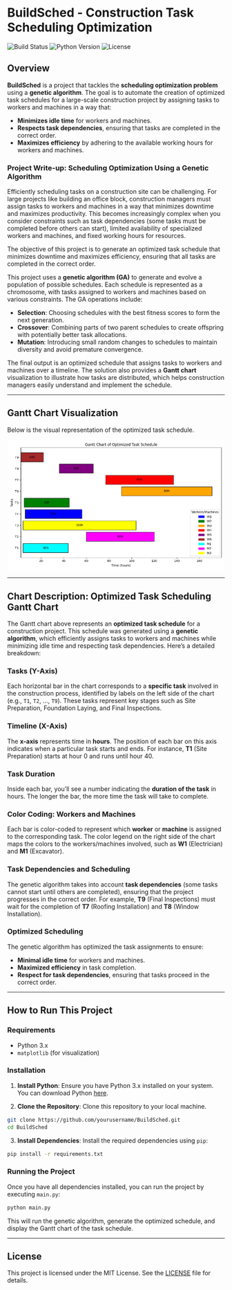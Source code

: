 
# BuildSched - Construction Task Scheduling Optimization

![Build Status](https://img.shields.io/badge/build-passing-brightgreen) ![Python Version](https://img.shields.io/badge/python-3.8%2B-blue) ![License](https://img.shields.io/badge/license-MIT-blue)

## Overview

**BuildSched** is a project that tackles the **scheduling optimization problem** using a **genetic algorithm**. The goal is to automate the creation of optimized task schedules for a large-scale construction project by assigning tasks to workers and machines in a way that:

- **Minimizes idle time** for workers and machines.
- **Respects task dependencies**, ensuring that tasks are completed in the correct order.
- **Maximizes efficiency** by adhering to the available working hours for workers and machines.

### Project Write-up: Scheduling Optimization Using a Genetic Algorithm

Efficiently scheduling tasks on a construction site can be challenging. For large projects like building an office block, construction managers must assign tasks to workers and machines in a way that minimizes downtime and maximizes productivity. This becomes increasingly complex when you consider constraints such as task dependencies (some tasks must be completed before others can start), limited availability of specialized workers and machines, and fixed working hours for resources.

The objective of this project is to generate an optimized task schedule that minimizes downtime and maximizes efficiency, ensuring that all tasks are completed in the correct order.

This project uses a **genetic algorithm (GA)** to generate and evolve a population of possible schedules. Each schedule is represented as a chromosome, with tasks assigned to workers and machines based on various constraints. The GA operations include:

- **Selection**: Choosing schedules with the best fitness scores to form the next generation.
- **Crossover**: Combining parts of two parent schedules to create offspring with potentially better task allocations.
- **Mutation**: Introducing small random changes to schedules to maintain diversity and avoid premature convergence.

The final output is an optimized schedule that assigns tasks to workers and machines over a timeline. The solution also provides a **Gantt chart** visualization to illustrate how tasks are distributed, which helps construction managers easily understand and implement the schedule.

---

## Gantt Chart Visualization

Below is the visual representation of the optimized task schedule.

![Gantt Chart of Optimized Task Schedule](assets/gantt_chart.png)

---

## Chart Description: Optimized Task Scheduling Gantt Chart

The Gantt chart above represents an **optimized task schedule** for a construction project. This schedule was generated using a **genetic algorithm**, which efficiently assigns tasks to workers and machines while minimizing idle time and respecting task dependencies. Here’s a detailed breakdown:

### Tasks (Y-Axis)

Each horizontal bar in the chart corresponds to a **specific task** involved in the construction process, identified by labels on the left side of the chart (e.g., `T1`, `T2`, ..., `T9`). These tasks represent key stages such as Site Preparation, Foundation Laying, and Final Inspections.

### Timeline (X-Axis)

The **x-axis** represents time in **hours**. The position of each bar on this axis indicates when a particular task starts and ends. For instance, **T1** (Site Preparation) starts at hour 0 and runs until hour 40.

### Task Duration

Inside each bar, you’ll see a number indicating the **duration of the task** in hours. The longer the bar, the more time the task will take to complete.

### Color Coding: Workers and Machines

Each bar is color-coded to represent which **worker** or **machine** is assigned to the corresponding task. The color legend on the right side of the chart maps the colors to the workers/machines involved, such as **W1** (Electrician) and **M1** (Excavator).

### Task Dependencies and Scheduling

The genetic algorithm takes into account **task dependencies** (some tasks cannot start until others are completed), ensuring that the project progresses in the correct order. For example, **T9** (Final Inspections) must wait for the completion of **T7** (Roofing Installation) and **T8** (Window Installation).

### Optimized Scheduling

The genetic algorithm has optimized the task assignments to ensure:

- **Minimal idle time** for workers and machines.
- **Maximized efficiency** in task completion.
- **Respect for task dependencies**, ensuring that tasks proceed in the correct order.

---

## How to Run This Project

### Requirements

- Python 3.x
- `matplotlib` (for visualization)

### Installation

1. **Install Python**: Ensure you have Python 3.x installed on your system. You can download Python [here](https://www.python.org/downloads/).

2. **Clone the Repository**: Clone this repository to your local machine.

```sh
git clone https://github.com/yourusername/BuildSched.git
cd BuildSched
```

3. **Install Dependencies**: Install the required dependencies using `pip`:

```sh
pip install -r requirements.txt
```

### Running the Project

Once you have all dependencies installed, you can run the project by executing `main.py`:

```sh
python main.py
```

This will run the genetic algorithm, generate the optimized schedule, and display the Gantt chart of the task schedule.

---

## License

This project is licensed under the MIT License. See the [LICENSE](LICENSE) file for details.
